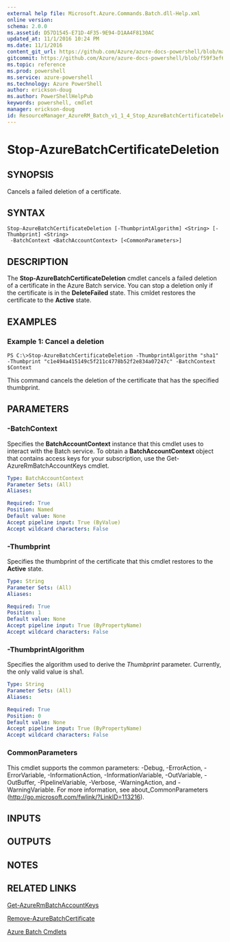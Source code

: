 ```yaml
---
external help file: Microsoft.Azure.Commands.Batch.dll-Help.xml
online version: 
schema: 2.0.0
ms.assetid: D57D1545-E71D-4F35-9E94-D1AA4F8130AC
updated_at: 11/1/2016 10:24 PM
ms.date: 11/1/2016
content_git_url: https://github.com/Azure/azure-docs-powershell/blob/master/azureps-cmdlets-docs/ResourceManager/AzureRM.Batch/v1.1.4/Stop-AzureBatchCertificateDeletion.md
gitcommit: https://github.com/Azure/azure-docs-powershell/blob/f59f3ef60bc592383812213e69fd77ba950759ed/azureps-cmdlets-docs/ResourceManager/AzureRM.Batch/v1.1.4/Stop-AzureBatchCertificateDeletion.md
ms.topic: reference
ms.prod: powershell
ms.service: azure-powershell
ms.technology: Azure PowerShell
author: erickson-doug
ms.author: PowerShellHelpPub
keywords: powershell, cmdlet
manager: erickson-doug
id: ResourceManager_AzureRM_Batch_v1_1_4_Stop_AzureBatchCertificateDeletion_md
---
```


# Stop-AzureBatchCertificateDeletion

## SYNOPSIS
Cancels a failed deletion of a certificate.

## SYNTAX

```
Stop-AzureBatchCertificateDeletion [-ThumbprintAlgorithm] <String> [-Thumbprint] <String>
 -BatchContext <BatchAccountContext> [<CommonParameters>]
```

## DESCRIPTION
The **Stop-AzureBatchCertificateDeletion** cmdlet cancels a failed deletion of a certificate in the Azure Batch service.
You can stop a deletion only if the certificate is in the **DeleteFailed** state.
This cmldet restores the certificate to the **Active** state.

## EXAMPLES

### Example 1: Cancel a deletion
```
PS C:\>Stop-AzureBatchCertificateDeletion -ThumbprintAlgorithm "sha1" -Thumbprint "c1e494a415149c5f211c4778b52f2e834a07247c" -BatchContext $Context
```

This command cancels the deletion of the certificate that has the specified thumbprint.

## PARAMETERS

### -BatchContext
Specifies the **BatchAccountContext** instance that this cmdlet uses to interact with the Batch service.
To obtain a **BatchAccountContext** object that contains access keys for your subscription, use the Get-AzureRmBatchAccountKeys cmdlet.

```yaml
Type: BatchAccountContext
Parameter Sets: (All)
Aliases: 

Required: True
Position: Named
Default value: None
Accept pipeline input: True (ByValue)
Accept wildcard characters: False
```

### -Thumbprint
Specifies the thumbprint of the certificate that this cmdlet restores to the **Active** state.

```yaml
Type: String
Parameter Sets: (All)
Aliases: 

Required: True
Position: 1
Default value: None
Accept pipeline input: True (ByPropertyName)
Accept wildcard characters: False
```

### -ThumbprintAlgorithm
Specifies the algorithm used to derive the *Thumbprint* parameter.
Currently, the only valid value is sha1.

```yaml
Type: String
Parameter Sets: (All)
Aliases: 

Required: True
Position: 0
Default value: None
Accept pipeline input: True (ByPropertyName)
Accept wildcard characters: False
```

### CommonParameters
This cmdlet supports the common parameters: -Debug, -ErrorAction, -ErrorVariable, -InformationAction, -InformationVariable, -OutVariable, -OutBuffer, -PipelineVariable, -Verbose, -WarningAction, and -WarningVariable. For more information, see about_CommonParameters (http://go.microsoft.com/fwlink/?LinkID=113216).

## INPUTS

## OUTPUTS

## NOTES

## RELATED LINKS

[Get-AzureRmBatchAccountKeys](xref:ResourceManager/AzureRM.Batch/v1.1.4/Get-AzureRmBatchAccountKeys.md)

[Remove-AzureBatchCertificate](xref:ResourceManager/AzureRM.Batch/v1.1.4/Remove-AzureBatchCertificate.md)

[Azure Batch Cmdlets](xref:ResourceManager/AzureRM.Batch/v1.1.4/AzureRM.Batch.md)


